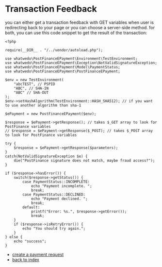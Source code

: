 # Transaction Feedback

you can either get a transaction feedback with GET variables when user is redirecting back to your page or you can
choose a server-side method. for both, you can use this code snippet to get the result of the transaction:

```
<?php

require(__DIR__ . "/../vendor/autoload.php");

use whatwedo\PostFinanceEPayment\Environment\TestEnvironment;
use whatwedo\PostFinanceEPayment\Exception\NotValidSignatureException;
use whatwedo\PostFinanceEPayment\Model\PaymentStatus;
use whatwedo\PostFinanceEPayment\PostFinanceEPayment;

$env = new TestEnvironment(
    "abcTEST", // PSPID
    "ABC", // SHA-IN
    "ABC" // SHA-OUT
);
$env->setHashAlgorithm(TestEnvironment::HASH_SHA512); // if you want to use another algorithm than sha-1

$ePayment = new PostFinanceEPayment($env);

$response = $ePayment->getResponse(); // takes $_GET array to look for PostFinance variables
// $response = $ePayment->getResponse($_POST); // takes $_POST array to look for PostFinance variables

try {
    $response = $ePayment->getResponse($parameters);
}
catch(NotValidSignatureException $e) {
    die("PostFinance signature does not match, maybe fraud access?");
}

if ($response->hasError()) {
    switch($response->getStatus()) {
        case PaymentStatus::INCOMPLETE:
            echo "Payment incomplete. ";
            break;
        case PaymentStatus::DECLINED:
            echo "Payment declined. ";
            break;
        default:
            printf("Error: %s.", $response->getError());
            break;
    }
    if ($response->isRetryError()) {
        echo "You should try again.";
    }
} else {
    echo "success";
}
```

* [create a payment request](request.md)
* [back to index](index.md)

